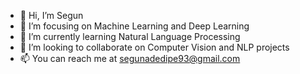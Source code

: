 - 👋 Hi, I’m Segun
- 👀 I’m focusing on Machine Learning and Deep Learning 
- 🌱 I’m currently learning Natural Language Processing
- 💞️ I’m looking to collaborate on  Computer Vision and NLP projects
- 📫 You can reach me at segunadedipe93@gmail.com

<!---
segadeds/segadeds is a ✨ special ✨ repository because its `README.md` (this file) appears on your GitHub profile.
You can click the Preview link to take a look at your changes.
--->
